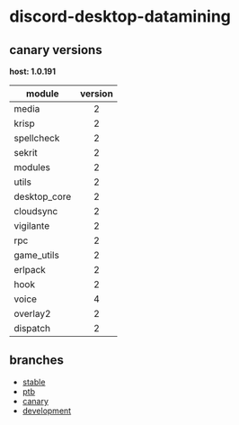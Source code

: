 # discord-desktop-datamining

## canary versions

**host: 1.0.191**

| module | version |
| ------ | :-----: |
| media | 2 |
| krisp | 2 |
| spellcheck | 2 |
| sekrit | 2 |
| modules | 2 |
| utils | 2 |
| desktop_core | 2 |
| cloudsync | 2 |
| vigilante | 2 |
| rpc | 2 |
| game_utils | 2 |
| erlpack | 2 |
| hook | 2 |
| voice | 4 |
| overlay2 | 2 |
| dispatch | 2 |

## branches

- [stable](https://github.com/OpenAsar/discord-desktop-datamining/tree/stable)
- [ptb](https://github.com/OpenAsar/discord-desktop-datamining/tree/ptb)
- [canary](https://github.com/OpenAsar/discord-desktop-datamining/tree/canary)
- [development](https://github.com/OpenAsar/discord-desktop-datamining/tree/development)